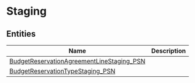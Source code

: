 
# Staging


## Entities

|Name|Description|
|---|---|
|[BudgetReservationAgreementLineStaging_PSN](BudgetReservationAgreementLineStaging_PSN.cdm.json)||
|[BudgetReservationTypeStaging_PSN](BudgetReservationTypeStaging_PSN.cdm.json)||
